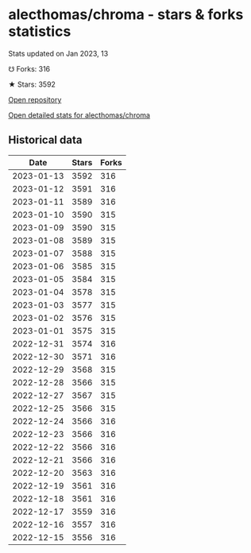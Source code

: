 # alecthomas/chroma - stars & forks statistics

Stats updated on Jan 2023, 13

☋ Forks: 316

★ Stars: 3592

[Open repository](https://github.com/alecthomas/chroma)

[Open detailed stats for alecthomas/chroma](https://reviewgithub.com/rep/alecthomas/chroma)

## Historical data
| Date | Stars | Forks |
|------|-------|-------|
| 2023-01-13 | 3592 | 316 | 
| 2023-01-12 | 3591 | 316 | 
| 2023-01-11 | 3589 | 316 | 
| 2023-01-10 | 3590 | 315 | 
| 2023-01-09 | 3590 | 315 | 
| 2023-01-08 | 3589 | 315 | 
| 2023-01-07 | 3588 | 315 | 
| 2023-01-06 | 3585 | 315 | 
| 2023-01-05 | 3584 | 315 | 
| 2023-01-04 | 3578 | 315 | 
| 2023-01-03 | 3577 | 315 | 
| 2023-01-02 | 3576 | 315 | 
| 2023-01-01 | 3575 | 315 | 
| 2022-12-31 | 3574 | 316 | 
| 2022-12-30 | 3571 | 316 | 
| 2022-12-29 | 3568 | 315 | 
| 2022-12-28 | 3566 | 315 | 
| 2022-12-27 | 3567 | 315 | 
| 2022-12-25 | 3566 | 315 | 
| 2022-12-24 | 3566 | 316 | 
| 2022-12-23 | 3566 | 316 | 
| 2022-12-22 | 3566 | 316 | 
| 2022-12-21 | 3566 | 316 | 
| 2022-12-20 | 3563 | 316 | 
| 2022-12-19 | 3561 | 316 | 
| 2022-12-18 | 3561 | 316 | 
| 2022-12-17 | 3559 | 316 | 
| 2022-12-16 | 3557 | 316 | 
| 2022-12-15 | 3556 | 316 | 

